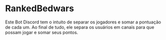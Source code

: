 # RankedBedwars
Este Bot Discord tem o intuito de separar os jogadores e somar a pontuação de cada um. Ao final de tudo, ele separa os usuários em canais para que possam jogar e somar seus pontos.
